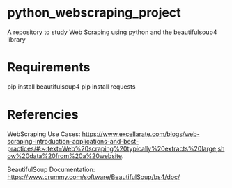 # python_webscraping_project
A repository to study Web Scraping using python and the beautifulsoup4 library 

# Requirements
pip install beautifulsoup4
pip install requests

# Referencies
WebScraping Use Cases: https://www.excellarate.com/blogs/web-scraping-introduction-applications-and-best-practices/#:~:text=Web%20scraping%20typically%20extracts%20large,show%20data%20from%20a%20website.

BeautifulSoup Documentation: https://www.crummy.com/software/BeautifulSoup/bs4/doc/